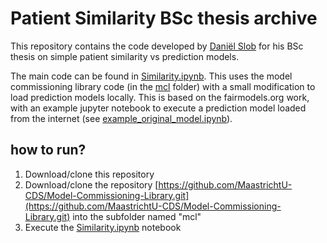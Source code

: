 # Patient Similarity BSc thesis archive

This repository contains the code developed by [Daniël Slob](https://www.linkedin.com/in/daniël-slob-83001a153/) for his BSc thesis on simple patient similarity vs prediction models.

The main code can be found in [Similarity.ipynb](Similarity.ipynb). This uses the model commissioning library code (in the [mcl](mcl) folder) with a small modification to load prediction models locally. This is based on the fairmodels.org work, with an example jupyter notebook to execute a prediction model loaded from the internet (see [example_original_model.ipynb](example_original_model.ipynb)).

## how to run?
1. Download/clone this repository
2. Download/clone the repository [https://github.com/MaastrichtU-CDS/Model-Commissioning-Library.git](https://github.com/MaastrichtU-CDS/Model-Commissioning-Library.git) into the subfolder named "mcl"
3. Execute the [Similarity.ipynb](Similarity.ipynb) notebook